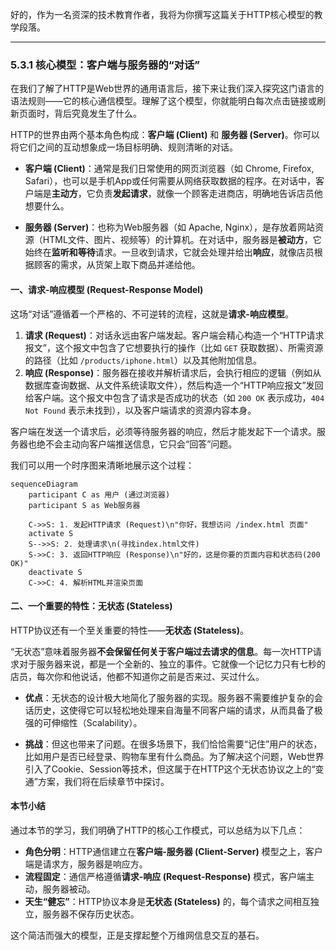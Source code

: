 好的，作为一名资深的技术教育作者，我将为你撰写这篇关于HTTP核心模型的教学段落。

---

### 5.3.1 核心模型：客户端与服务器的“对话”

在我们了解了HTTP是Web世界的通用语言后，接下来让我们深入探究这门语言的语法规则——它的核心通信模型。理解了这个模型，你就能明白每次点击链接或刷新页面时，背后究竟发生了什么。

HTTP的世界由两个基本角色构成：**客户端 (Client)** 和 **服务器 (Server)**。你可以将它们之间的互动想象成一场目标明确、规则清晰的对话。

- **客户端 (Client)**：通常是我们日常使用的网页浏览器（如 Chrome, Firefox, Safari），也可以是手机App或任何需要从网络获取数据的程序。在对话中，客户端是**主动方**，它负责**发起请求**，就像一个顾客走进商店，明确地告诉店员他想要什么。

- **服务器 (Server)**：也称为Web服务器（如 Apache, Nginx），是存放着网站资源（HTML文件、图片、视频等）的计算机。在对话中，服务器是**被动方**，它始终在**监听和等待**请求。一旦收到请求，它就会处理并给出**响应**，就像店员根据顾客的需求，从货架上取下商品并递给他。

#### 一、请求-响应模型 (Request-Response Model)

这场“对话”遵循着一个严格的、不可逆转的流程，这就是**请求-响应模型**。

1.  **请求 (Request)**：对话永远由客户端发起。客户端会精心构造一个“HTTP请求报文”，这个报文中包含了它想要执行的操作（比如 `GET` 获取数据）、所需资源的路径（比如 `/products/iphone.html`）以及其他附加信息。
2.  **响应 (Response)**：服务器在接收并解析请求后，会执行相应的逻辑（例如从数据库查询数据、从文件系统读取文件），然后构造一个“HTTP响应报文”发回给客户端。这个报文中包含了请求是否成功的状态（如 `200 OK` 表示成功，`404 Not Found` 表示未找到），以及客户端请求的资源内容本身。

客户端在发送一个请求后，必须等待服务器的响应，然后才能发起下一个请求。服务器也绝不会主动向客户端推送信息，它只会“回答”问题。

我们可以用一个时序图来清晰地展示这个过程：

```mermaid
sequenceDiagram
    participant C as 用户 (通过浏览器)
    participant S as Web服务器

    C->>S: 1. 发起HTTP请求 (Request)\n"你好，我想访问 /index.html 页面"
    activate S
    S-->>S: 2. 处理请求\n(寻找index.html文件)
    S->>C: 3. 返回HTTP响应 (Response)\n"好的，这是你要的页面内容和状态码(200 OK)"
    deactivate S
    C->>C: 4. 解析HTML并渲染页面
```

#### 二、一个重要的特性：无状态 (Stateless)

HTTP协议还有一个至关重要的特性——**无状态 (Stateless)**。

“无状态”意味着服务器**不会保留任何关于客户端过去请求的信息**。每一次HTTP请求对于服务器来说，都是一个全新的、独立的事件。它就像一个记忆力只有七秒的店员，每次你和他说话，他都不知道你之前是否来过、买过什么。

- **优点**：无状态的设计极大地简化了服务器的实现。服务器不需要维护复杂的会话历史，这使得它可以轻松地处理来自海量不同客户端的请求，从而具备了极强的可伸缩性（Scalability）。

- **挑战**：但这也带来了问题。在很多场景下，我们恰恰需要“记住”用户的状态，比如用户是否已经登录、购物车里有什么商品。为了解决这个问题，Web世界引入了Cookie、Session等技术，但这属于在HTTP这个无状态协议之上的“变通”方案，我们将在后续章节中探讨。

#### 本节小结

通过本节的学习，我们明确了HTTP的核心工作模式，可以总结为以下几点：

- **角色分明**：HTTP通信建立在**客户端-服务器 (Client-Server)** 模型之上，客户端是请求方，服务器是响应方。
- **流程固定**：通信严格遵循**请求-响应 (Request-Response)** 模式，客户端主动，服务器被动。
- **天生“健忘”**：HTTP协议本身是**无状态 (Stateless)** 的，每个请求之间相互独立，服务器不保存历史状态。

这个简洁而强大的模型，正是支撑起整个万维网信息交互的基石。